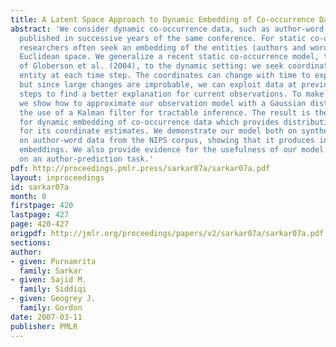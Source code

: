 ```yaml
---
title: A Latent Space Approach to Dynamic Embedding of Co-occurrence Data
abstract: 'We consider dynamic co-occurrence data, such as author-word links in papers
  published in successive years of the same conference. For static co-occurrence data,
  researchers often seek an embedding of the entities (authors and words) into a lowdimensional
  Euclidean space. We generalize a recent static co-occurrence model, the CODE model
  of Globerson et al. (2004), to the dynamic setting: we seek coordinates for each
  entity at each time step. The coordinates can change with time to explain new observations,
  but since large changes are improbable, we can exploit data at previous and subsequent
  steps to find a better explanation for current observations. To make inference tractable,
  we show how to approximate our observation model with a Gaussian distribution, allowing
  the use of a Kalman filter for tractable inference. The result is the first algorithm
  for dynamic embedding of co-occurrence data which provides distributional information
  for its coordinate estimates. We demonstrate our model both on synthetic data and
  on author-word data from the NIPS corpus, showing that it produces intuitively reasonable
  embeddings. We also provide evidence for the usefulness of our model by its performance
  on an author-prediction task.'
pdf: http://proceedings.pmlr.press/sarkar07a/sarkar07a.pdf
layout: inproceedings
id: sarkar07a
month: 0
firstpage: 420
lastpage: 427
page: 420-427
origpdf: http://jmlr.org/proceedings/papers/v2/sarkar07a/sarkar07a.pdf
sections: 
author:
- given: Purnamrita
  family: Sarkar
- given: Sajid M.
  family: Siddiqi
- given: Geogrey J.
  family: Gordon
date: 2007-03-11
publisher: PMLR
---
```

